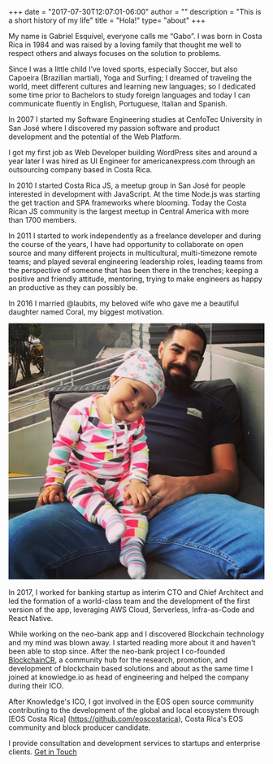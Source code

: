 +++
date = "2017-07-30T12:07:01-06:00"
author = ""
description = "This is a short history of my life"
title = "Hola!"
type= "about"
+++

My name is Gabriel Esquivel, everyone calls me “Gabo”. I was born in Costa Rica in 1984 and was raised by a loving family that thought me well to respect others and always focuses on the solution to problems.

Since I was a little child I’ve loved sports, especially Soccer, but also Capoeira (Brazilian martial), Yoga and Surfing; I dreamed of traveling the world, meet different cultures and learning new languages; so I dedicated some time prior to Bachelors to study foreign languages and today I can communicate fluently in English, Portuguese, Italian and Spanish.

In 2007 I started my Software Engineering studies at CenfoTec University in San José where I discovered my passion software and product development and the potential of the Web Platform.

I got my first job as Web Developer building WordPress sites and around a year later I was hired as UI Engineer for americanexpress.com through an outsourcing company based in Costa Rica.

In 2010 I started Costa Rica JS, a meetup group in San José for people interested in development with JavaScript. At the time Node.js was starting the get traction and SPA frameworks where blooming. Today the Costa Rican JS community is the largest meetup in Central America with more than 1700 members.

<!-- <div class="center-align-wrapper">
	<img alt="Capoeira" src="/img/bio/gaboesquivel-fullstackday.jpg"/>
</div> -->

In 2011 I started to work independently as a freelance developer and during the course of the years, I have had opportunity to collaborate on open source and many different projects in multicultural, multi-timezone remote teams; and played several engineering leadership roles, leading teams from the perspective of someone that has been there in the trenches; keeping a positive and friendly attitude, mentoring, trying to make engineers as happy an productive as they can possibly be.

In 2016 I married @laubits, my beloved wife who gave me a beautiful daughter named Coral, my biggest motivation.

<div class="center-align-wrapper">
	<img alt="Capoeira" src="/img/bio/gaboesquivel-coral.jpg"/>
</div>

In 2017, I worked for banking startup as interim CTO and Chief Architect and led the formation of a world-class team and the development of the first version of the app, leveraging AWS Cloud, Serverless, Infra-as-Code and React Native.

While working on the neo-bank app and I discovered Blockchain technology and my mind was blown away. I started reading more about it and haven't been able to stop since. After the neo-bank project I co-founded <a href="https://blockchaincr.com" target="_blank">BlockchainCR</a>, a community hub for the research, promotion, and development of blockchain based solutions and about as the same time I joined at knowledge.io as head of engineering and helped the company during their ICO.

After Knowledge's ICO, I got involved in the EOS open source community contributing to the development of the global and local ecosystem through [EOS Costa Rica] (https://github.com/eoscostarica), Costa Rica's EOS community and block producer candidate.

I provide consultation and development services to startups and enterprise clients. [Get in Touch](/contact)

